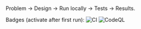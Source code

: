 # <PROJECT NAME>
Problem → Design → Run locally → Tests → Results.

Badges (activate after first run):
![CI](https://github.com/vatsala2904/<REPO>/actions/workflows/ci.yml/badge.svg)
![CodeQL](https://github.com/vatsala2904/<REPO>/actions/workflows/codeql.yml/badge.svg)
